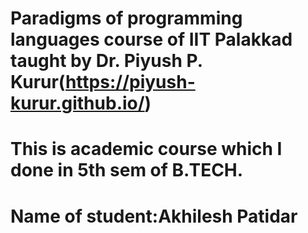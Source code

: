 # Paradigms of programming languages course of IIT Palakkad taught by Dr. Piyush P. Kurur(https://piyush-kurur.github.io/)
# This is academic course which I done in 5th sem of B.TECH.
# Name of student:Akhilesh Patidar

